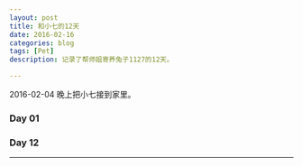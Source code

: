 ```yaml
---
layout: post
title: 和小七的12天
date: 2016-02-16
categories: blog
tags: [Pet]
description: 记录了帮师姐寄养兔子1127的12天。

---
```


2016-02-04 晚上把小七接到家里。

### Day 01




### Day 12

---











